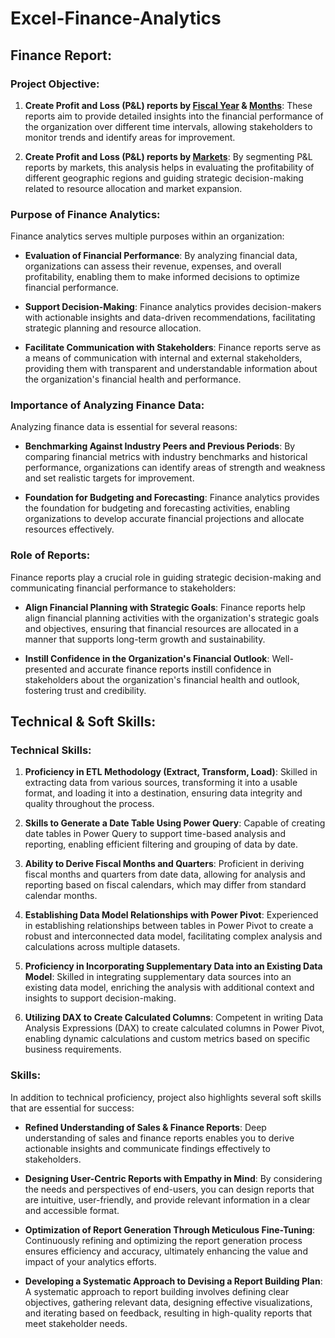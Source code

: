 # Excel-Finance-Analytics
## Finance Report:

### Project Objective:

1. **Create Profit and Loss (P&L) reports by [Fiscal Year](https://github.com/ShamliBajad/Excel-Finance-Analytics/blob/main/P%26L%20Statement%20by%20Fiscal%20Year.pdf) & [Months](https://github.com/ShamliBajad/Excel-Finance-Analytics/blob/main/P%26L%20Statement%20by%20Months.pdf)**: These reports aim to provide detailed insights into the financial performance of the organization over different time intervals, allowing stakeholders to monitor trends and identify areas for improvement.

3. **Create Profit and Loss (P&L) reports by [Markets](https://github.com/ShamliBajad/Excel-Finance-Analytics/blob/main/P%26L%20Statement%20by%20Markets.pdf)**: By segmenting P&L reports by markets, this analysis helps in evaluating the profitability of different geographic regions and guiding strategic decision-making related to resource allocation and market expansion.

### Purpose of Finance Analytics:

Finance analytics serves multiple purposes within an organization:

- **Evaluation of Financial Performance**: By analyzing financial data, organizations can assess their revenue, expenses, and overall profitability, enabling them to make informed decisions to optimize financial performance.

- **Support Decision-Making**: Finance analytics provides decision-makers with actionable insights and data-driven recommendations, facilitating strategic planning and resource allocation.

- **Facilitate Communication with Stakeholders**: Finance reports serve as a means of communication with internal and external stakeholders, providing them with transparent and understandable information about the organization's financial health and performance.

### Importance of Analyzing Finance Data:

Analyzing finance data is essential for several reasons:

- **Benchmarking Against Industry Peers and Previous Periods**: By comparing financial metrics with industry benchmarks and historical performance, organizations can identify areas of strength and weakness and set realistic targets for improvement.

- **Foundation for Budgeting and Forecasting**: Finance analytics provides the foundation for budgeting and forecasting activities, enabling organizations to develop accurate financial projections and allocate resources effectively.

### Role of Reports:

Finance reports play a crucial role in guiding strategic decision-making and communicating financial performance to stakeholders:

- **Align Financial Planning with Strategic Goals**: Finance reports help align financial planning activities with the organization's strategic goals and objectives, ensuring that financial resources are allocated in a manner that supports long-term growth and sustainability.

- **Instill Confidence in the Organization's Financial Outlook**: Well-presented and accurate finance reports instill confidence in stakeholders about the organization's financial health and outlook, fostering trust and credibility.

## Technical & Soft Skills:

### Technical Skills:

1. **Proficiency in ETL Methodology (Extract, Transform, Load)**: Skilled in extracting data from various sources, transforming it into a usable format, and loading it into a destination, ensuring data integrity and quality throughout the process.

2. **Skills to Generate a Date Table Using Power Query**: Capable of creating date tables in Power Query to support time-based analysis and reporting, enabling efficient filtering and grouping of data by date.

3. **Ability to Derive Fiscal Months and Quarters**: Proficient in deriving fiscal months and quarters from date data, allowing for analysis and reporting based on fiscal calendars, which may differ from standard calendar months.

4. **Establishing Data Model Relationships with Power Pivot**: Experienced in establishing relationships between tables in Power Pivot to create a robust and interconnected data model, facilitating complex analysis and calculations across multiple datasets.

5. **Proficiency in Incorporating Supplementary Data into an Existing Data Model**: Skilled in integrating supplementary data sources into an existing data model, enriching the analysis with additional context and insights to support decision-making.

6. **Utilizing DAX to Create Calculated Columns**: Competent in writing Data Analysis Expressions (DAX) to create calculated columns in Power Pivot, enabling dynamic calculations and custom metrics based on specific business requirements.

### Skills:

In addition to technical proficiency, project also highlights several soft skills that are essential for success:

- **Refined Understanding of Sales & Finance Reports**: Deep understanding of sales and finance reports enables you to derive actionable insights and communicate findings effectively to stakeholders.

- **Designing User-Centric Reports with Empathy in Mind**: By considering the needs and perspectives of end-users, you can design reports that are intuitive, user-friendly, and provide relevant information in a clear and accessible format.

- **Optimization of Report Generation Through Meticulous Fine-Tuning**: Continuously refining and optimizing the report generation process ensures efficiency and accuracy, ultimately enhancing the value and impact of your analytics efforts.

- **Developing a Systematic Approach to Devising a Report Building Plan**: A systematic approach to report building involves defining clear objectives, gathering relevant data, designing effective visualizations, and iterating based on feedback, resulting in high-quality reports that meet stakeholder needs.

